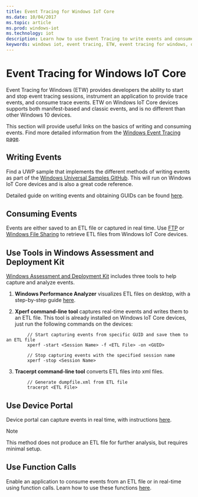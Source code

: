 ```yaml
---
title: Event Tracing for Windows IoT Core
ms.date: 10/04/2017
ms.topic: article
ms.prod: windows-iot
ms.technology: iot
description: Learn how to use Event Tracing to write events and consume events for Windows IoT Core.
keywords: windows iot, event tracing, ETW, event tracing for windows, devices
---
```


# Event Tracing for Windows IoT Core

Event Tracing for Windows (ETW) provides developers the ability to start and stop event tracing sessions, instrument an application to provide trace events, and consume trace events.
ETW on Windows IoT Core devices supports both manifest-based and classic events, and is no different than other Windows 10 devices.

This section will provide useful links on the basics of writing and consuming events. Find more detailed information from the [Windows Event Tracing page](https://msdn.microsoft.com/library/windows/desktop/bb968803(v=vs.85).aspx).

## Writing Events

Find a UWP sample that implements the different methods of writing events as part of the [Windows Universal Samples GitHub](https://github.com/Microsoft/Windows-universal-samples/tree/master/Samples/Logging).
This will run on Windows IoT Core devices and is also a great code reference.

Detailed guide on writing events and obtaining GUIDs can be found [here](https://msdn.microsoft.com/library/windows/desktop/aa364161(v=vs.85).aspx).

## Consuming Events

Events are either saved to an ETL file or captured in real time.
Use [FTP](../connect-your-device/FTP.md) or [Windows File Sharing](../manage-your-device/WindowsFileSharing.md) to retrieve ETL files from Windows IoT Core devices.

## Use Tools in Windows Assessment and Deployment Kit

[Windows Assessment and Deployment Kit](https://go.microsoft.com/fwlink/p/?LinkId=526740) includes three tools to help capture and analyze events.


1. **Windows Performance Analyzer** visualizes ETL files on desktop, with a step-by-step guide [here](https://msdn.microsoft.com/library/windows/hardware/dn927319(v=vs.85).aspx).

2. **Xperf command-line tool** captures real-time events and writes them to an ETL file. This tool is already installed on Windows IoT Core devices, just run the following commands on the devices:
```
        // Start capturing events from specific GUID and save them to an ETL file
        xperf -start <Session Name> -f <ETL File> -on <GUID>

        // Stop capturing events with the specified session name
        xperf -stop <Session Name>
```

3. **Tracerpt command-line tool** converts ETL files into xml files.
```
        // Generate dumpfile.xml from ETL file
        tracerpt <ETL File>
```

## Use Device Portal

Device portal can capture events in real time, with instructions [here](https://msdn.microsoft.com/windows/uwp/debug-test-perf/device-portal).

> [!NOTE]
> This method does not produce an ETL file for further analysis, but requires minimal setup.

## Use Function Calls

Enable an application to consume events from an ETL file or in real-time using function calls.
Learn how to use these functions [here](https://msdn.microsoft.com/library/windows/desktop/aa363692(v=vs.85).aspx).

